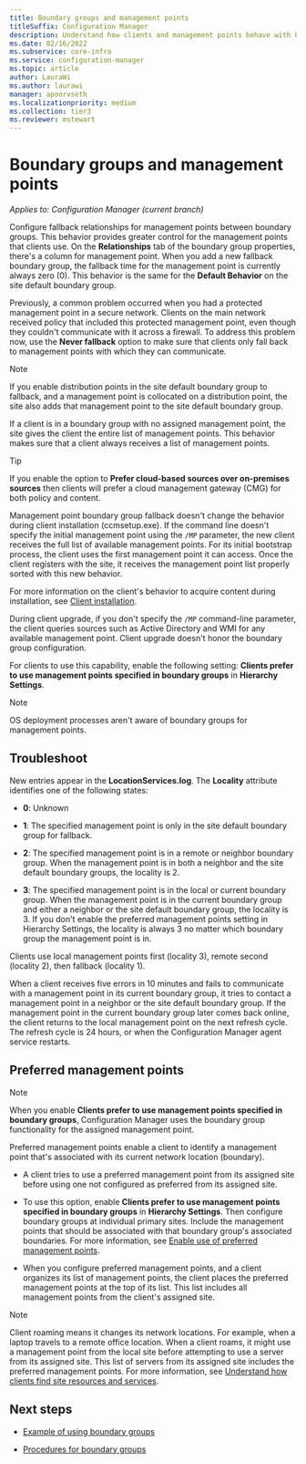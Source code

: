 ```yaml
---
title: Boundary groups and management points
titleSuffix: Configuration Manager
description: Understand how clients and management points behave with boundary groups.
ms.date: 02/16/2022
ms.subservice: core-infra
ms.service: configuration-manager
ms.topic: article
author: LauraWi
ms.author: laurawi
manager: apoorvseth
ms.localizationpriority: medium
ms.collection: tier3
ms.reviewer: mstewart
---
```


# Boundary groups and management points

*Applies to: Configuration Manager (current branch)*

<!-- 1324594 -->
Configure fallback relationships for management points between boundary groups. This behavior provides greater control for the management points that clients use. On the **Relationships** tab of the boundary group properties, there's a column for management point. When you add a new fallback boundary group, the fallback time for the management point is currently always zero (0). This behavior is the same for the **Default Behavior** on the site default boundary group.

Previously, a common problem occurred when you had a protected management point in a secure network. Clients on the main network received policy that included this protected management point, even though they couldn't communicate with it across a firewall. To address this problem now, use the **Never fallback** option to make sure that clients only fall back to management points with which they can communicate.

> [!NOTE]
> If you enable distribution points in the site default boundary group to fallback, and a management point is collocated on a distribution point, the site also adds that management point to the site default boundary group.<!--VSO 2841292-->

If a client is in a boundary group with no assigned management point, the site gives the client the entire list of management points. This behavior makes sure that a client always receives a list of management points.

> [!TIP]
> If you enable the option to **Prefer cloud-based sources over on-premises sources** then clients will prefer a cloud management gateway (CMG) for both policy and content.

Management point boundary group fallback doesn't change the behavior during client installation (ccmsetup.exe). If the command line doesn't specify the initial management point using the `/MP` parameter, the new client receives the full list of available management points. For its initial bootstrap process, the client uses the first management point it can access. Once the client registers with the site, it receives the management point list properly sorted with this new behavior.

For more information on the client's behavior to acquire content during installation, see [Client installation](boundary-groups-distribution-points.md#client-installation).

During client upgrade, if you don't specify the `/MP` command-line parameter, the client queries sources such as Active Directory and WMI for any available management point. Client upgrade doesn't honor the boundary group configuration. <!--VSO 2841292-->

For clients to use this capability, enable the following setting: **Clients prefer to use management points specified in boundary groups** in **Hierarchy Settings**.

> [!NOTE]
> OS deployment processes aren't aware of boundary groups for management points.

## Troubleshoot

New entries appear in the **LocationServices.log**. The **Locality** attribute identifies one of the following states:

- **0**: Unknown

- **1**: The specified management point is only in the site default boundary group for fallback.

- **2**: The specified management point is in a remote or neighbor boundary group. When the management point is in both a neighbor and the site default boundary groups, the locality is 2.

- **3**: The specified management point is in the local or current boundary group. When the management point is in the current boundary group and either a neighbor or the site default boundary group, the locality is 3. If you don't enable the preferred management points setting in Hierarchy Settings, the locality is always 3 no matter which boundary group the management point is in.

Clients use local management points first (locality 3), remote second (locality 2), then fallback (locality 1).

When a client receives five errors in 10 minutes and fails to communicate with a management point in its current boundary group, it tries to contact a management point in a neighbor or the site default boundary group. If the management point in the current boundary group later comes back online, the client returns to the local management point on the next refresh cycle. The refresh cycle is 24 hours, or when the Configuration Manager agent service restarts.

## Preferred management points

> [!NOTE]
> When you enable **Clients prefer to use management points specified in boundary groups**, Configuration Manager uses the boundary group functionality for the assigned management point.

Preferred management points enable a client to identify a management point that's associated with its current network location (boundary).

- A client tries to use a preferred management point from its assigned site before using one not configured as preferred from its assigned site.

- To use this option, enable **Clients prefer to use management points specified in boundary groups** in **Hierarchy Settings**. Then configure boundary groups at individual primary sites. Include the management points that should be associated with that boundary group's associated boundaries. For more information, see [Enable use of preferred management points](boundary-group-procedures.md#enable-use-of-preferred-management-points).

- When you configure preferred management points, and a client organizes its list of management points, the client places the preferred management points at the top of its list. This list includes all management points from the client's assigned site.

> [!NOTE]
> Client roaming means it changes its network locations. For example, when a laptop travels to a remote office location. When a client roams, it might use a management point from the local site before attempting to use a server from its assigned site. This list of servers from its assigned site includes the preferred management points. For more information, see [Understand how clients find site resources and services](../../../plan-design/hierarchy/understand-how-clients-find-site-resources-and-services.md).

## Next steps

- [Example of using boundary groups](boundary-groups-example.md)

- [Procedures for boundary groups](boundary-group-procedures.md)
